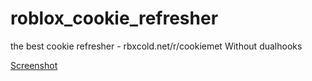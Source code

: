# roblox_cookie_refresher
the best cookie refresher - rbxcold.net/r/cookiemet
Without dualhooks

[Screenshot](https://github.com/lelentoone/roblox_cookie_refresher/blob/main/rbxcold.png)
